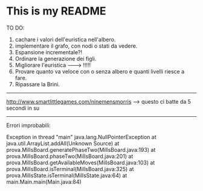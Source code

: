 # This is my README
TO DO:
1) cachare i valori dell'euristica nell'albero.
2) implementare il grafo, con nodi o stati da vedere.
3) Espansione incrementale?!
4) Ordinare la generazione dei figli.
5) Migliorare l'euristica ---> !!!!!
6) Provare quanto va veloce con o senza albero e quanti livelli riesce a fare.
7) Ripassare la Brini.

-------------------------------------------------------------------------------------
http://www.smartlittlegames.com/ninemensmorris --> questo ci batte da 5 secondi in su

--------------------------------------------------------------------------------------
Errori improbabili:

Exception in thread "main" java.lang.NullPointerException
	at java.util.ArrayList.addAll(Unknown Source)
	at prova.MillsBoard.generatePhaseTwo(MillsBoard.java:193)
	at prova.MillsBoard.phaseTwo(MillsBoard.java:201)
	at prova.MillsBoard.getAvailableMoves(MillsBoard.java:103)
	at prova.MillsBoard.isTerminal(MillsBoard.java:325)
	at prova.MillsState.isTerminal(MillsState.java:64)
	at main.Main.main(Main.java:84)
